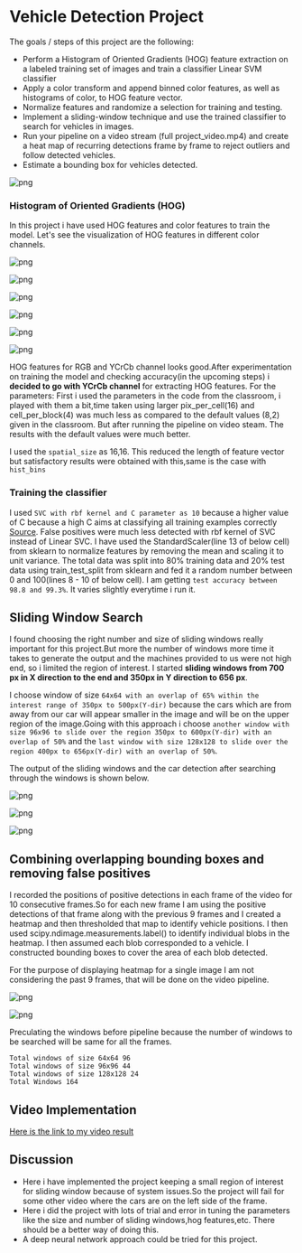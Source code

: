 
# Vehicle Detection Project

The goals / steps of this project are the following:

* Perform a Histogram of Oriented Gradients (HOG) feature extraction on a labeled training set of images and train a classifier Linear SVM classifier
* Apply a color transform and append binned color features, as well as histograms of color, to HOG feature vector.
* Normalize features and randomize a selection for training and testing.
* Implement a sliding-window technique and use the trained classifier to search for vehicles in images.
* Run your pipeline on a video stream (full project_video.mp4) and create a heat map of recurring detections frame by frame to reject outliers and follow detected vehicles.
* Estimate a bounding box for vehicles detected.




![png](./writeup/output_6_1.png)


### Histogram of Oriented Gradients (HOG)
In this project i have used HOG features and color features to train the model.
Let's see the visualization of HOG features in different color channels.





![png](./writeup/output_8_1.png)



![png](./writeup/output_8_2.png)



![png](./writeup/output_8_3.png)



![png](./writeup/output_8_4.png)



![png](./writeup/output_8_5.png)



![png](./writeup/output_8_6.png)


HOG features for RGB and YCrCb channel looks good.After experimentation on training the model and checking accuracy(in the upcoming steps) i **decided to go with YCrCb channel** for extracting HOG features.
For the parameters: First i used the parameters in the code from the classroom, i played with them a bit,time taken using larger pix_per_cell(16) and cell_per_block(4) was much less as compared to the default values (8,2) given in the classroom. But after running the pipeline on video steam. The results with the default values were much better.

I used the `spatial_size` as 16,16. This reduced the length of feature vector but satisfactory results were obtained with this,same is the case with `hist_bins`


### Training the classifier

I used `SVC with rbf kernel and C parameter as 10` because a higher value of C because a high C aims at classifying all training examples correctly [Source](http://scikit-learn.org/stable/auto_examples/svm/plot_rbf_parameters.html). False positives were much less detected with rbf kernel of SVC instead of Linear SVC.
I have used the StandardScaler(line 13 of below cell) from sklearn to normalize features by removing the mean and scaling it to unit variance.
The total data was split into 80% training data and 20% test data using train_test_split from sklearn and fed it a random number between 0 and 100(lines 8 - 10 of below cell).
I am getting `test accuracy between 98.8 and 99.3%`. It varies slightly everytime i run it. 
    

## Sliding Window Search

I found choosing the right number and size of sliding windows really important for this project.But more the number of windows more time it takes to generate the output and the machines provided to us were not high end, so i limited the region of interest. I started **sliding windows from 700 px in X direction to the end and 350px in Y direction to 656 px**.

I choose window of size `64x64 with an overlap of 65% within the interest range of 350px to 500px(Y-dir)` because the cars which are from away from our car will appear smaller in the image and will be on the upper region of the image.Going with this approach i choose `another window with size 96x96 to slide over the region 350px to 600px(Y-dir) with an overlap of 50%` and the `last window with size 128x128 to slide over the region 400px to 656px(Y-dir) with an overlap of 50%`.

The output of the sliding windows and the car detection after searching through the windows is shown below.


![png](./writeup/output_14_1.png)



![png](./writeup/output_14_2.png)



![png](./writeup/output_14_3.png)


## Combining overlapping bounding boxes and removing false positives

I recorded the positions of positive detections in each frame of the video for 10 consecutive frames.So for each new frame I am using the positive detections of that frame along with the previous 9 frames and I created a heatmap and then thresholded that map to identify vehicle positions. I then used scipy.ndimage.measurements.label() to identify individual blobs in the heatmap. I then assumed each blob corresponded to a vehicle. I constructed bounding boxes to cover the area of each blob detected.

For the purpose of displaying heatmap for a single image I am not considering the past 9 frames, that will be done on the video pipeline.


![png](./writeup/output_17_0.png)



![png](./writeup/output_17_1.png)


Preculating the windows before pipeline because the number of windows to be searched will be same for all the frames.


    Total windows of size 64x64 96
    Total windows of size 96x96 44
    Total windows of size 128x128 24
    Total Windows 164
    

## Video Implementation

[Here is the link to my video result](./project_video_final.mp4)



## Discussion

* Here i have implemented the project keeping a small region of interest for sliding window because of system issues.So the project will fail for some other video where the cars are on the left side of the frame.
* Here i did the project with lots of trial and error in tuning the parameters like the size and number of sliding windows,hog features,etc. There should be a better way of doing this.
* A deep neural network approach could be tried for this project.

